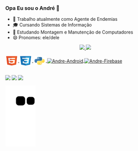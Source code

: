 ### Opa Eu sou o André 🤙

- 🔭 Trabalho atualmente como Agente de Endemias 
- 🎓 Cursando Sistemas de Informação 
- 🌱 Estudando Montagem e Manutenção de Computadores
- 😄 Pronomes: ele/dele

<div align="center">
  <a href="https://github.com/andrenunnes">
  <img height="180em" src="https://github-readme-stats.vercel.app/api?username=andrenunnes&show_icons=true&theme=dark&include_all_commits=true&count_private=true"/>
  <img height="180em" src="https://github-readme-stats.vercel.app/api/top-langs/?username=andrenunnes&layout=compact&langs_count=7&theme=dark"/>
</div>
  
  <div style="display: inline_block"><br>
    <img align="center" alt="Andre-HTML" height="30" width="40" src="https://raw.githubusercontent.com/devicons/devicon/master/icons/html5/html5-original.svg">
    <img align="center" alt="Andre-CSS" height="30" width="40" src="https://raw.githubusercontent.com/devicons/devicon/master/icons/css3/css3-original.svg">
    <img align="center" alt="Andre-Python" height="30" width="40" src="https://raw.githubusercontent.com/devicons/devicon/master/icons/python/python-original.svg">
    <img align="center" alt="Andre-Android "height="30" wwidth="40" <img src="https://cdn.jsdelivr.net/gh/devicons/devicon/icons/android/android-plain-wordmark.svg"/>
    <img align="center" alt="Andre-Firebase "height="30" width="40" <img src="https://cdn.jsdelivr.net/gh/devicons/devicon/icons/firebase/firebase-plain-wordmark.svg"/>

  </div>
  
##
  
  
  <div> 
  <a href="https://www.instagram.com/andrennunes_" target="_blank"><img src="https://img.shields.io/badge/-Instagram-%23E4405F?style=for-the-badge&logo=instagram&logoColor=white" target="_blank"></a>
 	<a href="https://www.twitch.tv/andrenunes_" target="_blank"><img src="https://img.shields.io/badge/Twitch-9146FF?style=for-the-badge&logo=twitch&logoColor=white" target="_blank"></a>
  <a href="https://www.linkedin.com/in/andr%C3%A9-nunes-4b13731a9" target="_blank"><img src="https://img.shields.io/badge/-LinkedIn-%230077B5?style=for-the-badge&logo=linkedin&logoColor=white" target="_blank"></a> 
    
   ![Snake animation](https://github.com/rafaballerini/rafaballerini/blob/output/github-contribution-grid-snake.svg)
    
  </div>
  

